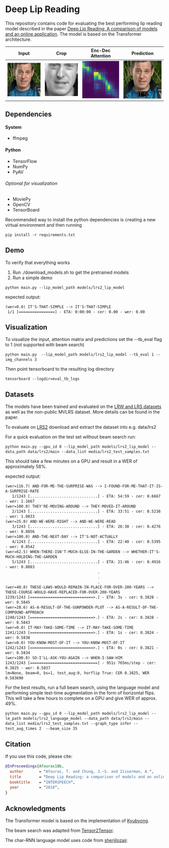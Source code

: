 # Deep Lip Reading

This repository contains code for evaluating the best performing lip reading model described in the  paper
[Deep Lip Reading: A comparison of models and an online application](http://www.robots.ox.ac.uk/~vgg/publications/2018/Afouras18b/afouras18b.pdf).
The model is based on the Transformer architecture.

<!---
-->


Input| Crop |Enc-Dec Attention| Prediction
--|--|--|--
![alt text](media/teaser/1-video_input.gif )|![alt text](media/teaser/2-input_to_resnet_160.gif )|![alt text](media/teaser/3-attention.png ) | ![alt text](media/teaser/4-subs.gif)


## Dependencies

#### System 
* ffmpeg

#### Python 
* TensorFlow
* NumPy
* PyAV
###### Optional for visualization
* MoviePy
* OpenCV
* TensorBoard

Recommended way to install the python dependencies is creating a new virtual environment and then running 

```
pip install -r requirements.txt
```

## Demo

To verify that everything works 
1. Run ./download_models.sh to get the pretrained models 
2. Run a simple demo

```
python main.py --lip_model_path models/lrs2_lip_model 
```

expected output:
```console
(wer=0.0) IT'S-THAT-SIMPLE --> IT'S-THAT-SIMPLE
 1/1 [================] - ETA: 0:00:00 - cer: 0.00 - wer: 0.00
```

## Visualization
To visualize the input, attention matrix and predictions set the --tb_eval flag to 1 (not supported with beam search)
```
python main.py  --lip_model_path models/lrs2_lip_model --tb_eval 1 --img_channels 3
```
Then point tensorboard to the resulting log directory
```
tensorboard --logdir=eval_tb_logs
```

## Datasets
The models have been trained and evaluated on the [LRW and LRS datasets](http://www.robots.ox.ac.uk/~vgg/data/lip_reading/) 
as well as the non-public MVLRS dataset. More details can be found in the paper.

To evaluate on [LRS2](http://www.robots.ox.ac.uk/~vgg/data/lip_reading/lrs2.html) 
download and extract the dataset into e.g. data/lrs2

For a quick evaluation on the test set without beam search run:
```
python main.py --gpu_id 0 --lip_model_path models/lrs2_lip_model --data_path data/lrs2/main --data_list media/lrs2_test_samples.txt 
```
This should take a few minutes on a GPU and result in a WER of approximately 58%.

expected output:
```console
(wer=116.7) AND-FOR-ME-THE-SURPRISE-WAS --> I-FOUND-FOR-ME-THAT-IT-IS-A-SURPRISE-RATE
   1/1243 [..............................] - ETA: 54:59 - cer: 0.6667 - wer: 1.1667
(wer=100.0) THEY'RE-MOVING-AROUND --> THEY-MOVED-IT-AROUND
   2/1243 [..............................] - ETA: 33:51 - cer: 0.5238 - wer: 1.0833
(wer=25.0) AND-WE-WERE-RIGHT --> AND-WE-WERE-READ
   3/1243 [..............................] - ETA: 26:30 - cer: 0.4276 - wer: 0.8056
(wer=100.0) AND-THE-NEXT-DAY --> IT'S-NOT-ACTUALLY
   4/1243 [..............................] - ETA: 22:40 - cer: 0.5395 - wer: 0.8542
(wer=62.5) WHEN-THERE-ISN'T-MUCH-ELSE-IN-THE-GARDEN --> WHETHER-IT'S-MUCH-HOLDING-THE-GARDEN
   5/1243 [..............................] - ETA: 21:46 - cer: 0.4916 - wer: 0.8083
                                         .
                                         .
                                         .
(wer=40.0) THESE-LAWS-WOULD-REMAIN-IN-PLACE-FOR-OVER-200-YEARS --> THESE-COURSE-WOULD-HAVE-REPLACED-FOR-OVER-200-YEARS
1239/1243 [============================>.] - ETA: 3s - cer: 0.3828 - wer: 0.5845
(wer=28.6) AS-A-RESULT-OF-THE-GUNPOWDER-PLOT --> AS-A-RESULT-OF-THE-COMPOUND-APPROACH
1240/1243 [============================>.] - ETA: 2s - cer: 0.3828 - wer: 0.5843
(wer=0.0) IT-MAY-TAKE-SOME-TIME --> IT-MAY-TAKE-SOME-TIME
1241/1243 [============================>.] - ETA: 1s - cer: 0.3824 - wer: 0.5838
(wer=0.0) YOU-KNOW-MOST-OF-IT --> YOU-KNOW-MOST-OF-IT
1242/1243 [============================>.] - ETA: 0s - cer: 0.3821 - wer: 0.5834
(wer=100.0) SO-I'LL-ASK-YOU-AGAIN --> WHEN-I-SAW-HIM
1243/1243 [==============================] - 951s 765ms/step - cer: 0.3825 - wer: 0.5837
lm=None, beam=0, bs=1, test_aug:0, horflip True: CER 0.3825, WER 0.583690

```

For the best results, run a full beam search, using the language model
and performing simple test-time augmentation in the form of horizontal flips.
This will take a few hours to complete on a GPU and give WER of approx. 49%. 
```
python main.py --gpu_id 0 --lip_model_path models/lrs2_lip_model --lm_path models/lrs2_language_model --data_path data/lrs2/main --data_list media/lrs2_test_samples.txt --graph_type infer --test_aug_times 2  --beam_size 35
```

<!---
## Visual frontend
The visual frontend can be used to extract powerful visual representaitons.
-->


## Citation
If you use this code, please cite:

```bibtex
@InProceedings{Afouras18b,
  author       = "Afouras, T. and Chung, J.~S. and Zisserman, A.",
  title        = "Deep Lip Reading: a comparison of models and an online application",
  booktitle    = "INTERSPEECH",
  year         = "2018",
}
```


## Acknowledgments
The Transformer model is based on the implementation of [Kyubyong](https://github.com/Kyubyong/transformer).

The beam search was adapted from [Tensor2Tensor](https://github.com/tensorflow/tensor2tensor/blob/master/tensor2tensor/utils/beam_search.py).

The char-RNN language model uses code from [sherjilozair](https://github.com/sherjilozair/char-rnn-tensorflow).
